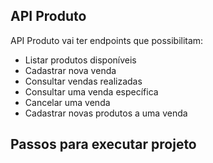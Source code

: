 ## API Produto

API Produto vai ter endpoints que possibilitam:

- Listar produtos disponíveis
- Cadastrar nova venda
- Consultar vendas realizadas
- Consultar uma venda específica
- Cancelar uma venda
- Cadastrar novas produtos a uma venda

## Passos para executar projeto


